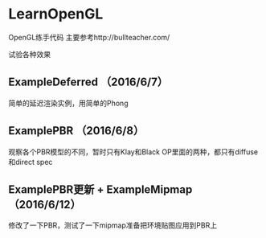 # LearnOpenGL

 OpenGL练手代码
 主要参考http://bullteacher.com/

试验各种效果

## ExampleDeferred （2016/6/7）

简单的延迟渲染实例，用简单的Phong

## ExamplePBR （2016/6/8）

观察各个PBR模型的不同，暂时只有Klay和Black OP里面的两种，都只有diffuse和direct spec

## ExamplePBR更新 + ExampleMipmap （2016/6/12）

修改了一下PBR，测试了一下mipmap准备把环境贴图应用到PBR上